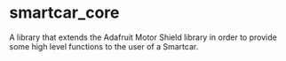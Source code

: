 # smartcar_core
A library that extends the Adafruit Motor Shield library in order to provide some high level functions to the user of a Smartcar.

